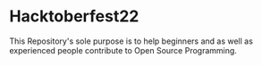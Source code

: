 # Hacktoberfest22
This Repository's sole purpose is to help beginners and as well as experienced people contribute to Open Source Programming.
